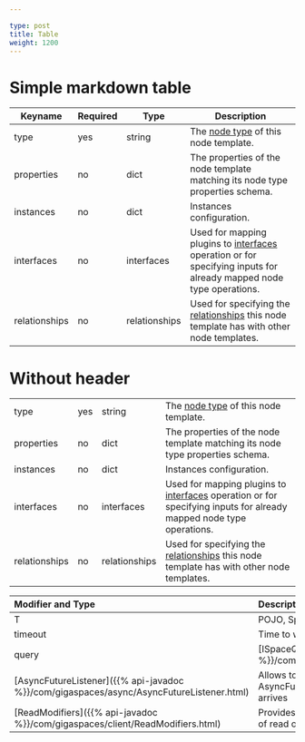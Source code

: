 ```yaml
---

type: post
title: Table
weight: 1200
---
```


 

# Simple markdown table

Keyname       | Required | Type          | Description
-----------   | -------- | ----          | -----------
type          | yes      | string        | The [node type](dsl-spec-node-types.html) of this node template.
properties    | no       | dict          | The properties of the node template matching its node type properties schema.
instances     | no       | dict          | Instances configuration.
interfaces    | no       | interfaces    | Used for mapping plugins to [interfaces](dsl-spec-interfaces.html) operation or for specifying inputs for already mapped node type operations.
relationships | no       | relationships | Used for specifying the [relationships](dsl-spec-relationships.html) this node template has with other node templates.


# Without header

|      |  |           | |
|--------|-------|----|----------|
|type          | yes      | string        | The [node type](dsl-spec-node-types.html) of this node template.
|properties    | no       | dict          | The properties of the node template matching its node type properties schema.
|instances     | no       | dict          | Instances configuration.
|interfaces    | no       | interfaces    | Used for mapping plugins to [interfaces](dsl-spec-interfaces.html) operation or for specifying inputs for already mapped node type operations.
|relationships | no       | relationships | Used for specifying the [relationships](dsl-spec-relationships.html) this node template has with other node templates.

 

| Modifier and Type | Description | Default | Unit|
|:---------------|:------------|:--------|:----|
| T              | POJO, SpaceDocument|| |
|timeout         | Time to wait for the response| 0  |  milliseconds |
|query           | [ISpaceQuery]({{% api-javadoc %}}/com/gigaspaces/query/ISpaceQuery.html) |      | |
| [AsyncFutureListener]({{% api-javadoc %}}/com/gigaspaces/async/AsyncFutureListener.html) | Allows to register for a callback on an AsyncFuture to be notified when a result arrives||
| [ReadModifiers]({{% api-javadoc %}}/com/gigaspaces/client/ReadModifiers.html)| Provides modifiers to customize the behavior of read operations | NONE  |  |

 